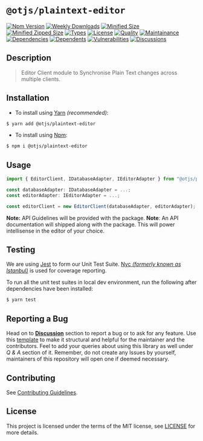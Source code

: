 # `@otjs/plaintext-editor`

[![Npm Version](https://img.shields.io/npm/v/@otjs/plaintext-editor)](https://www.npmjs.com/package/@otjs/plaintext-editor)
[![Weekly Downloads](https://img.shields.io/npm/dw/@otjs/plaintext-editor)](https://www.npmjs.com/package/@otjs/plaintext-editor)
[![Minified Size](https://img.shields.io/bundlephobia/min/@otjs/plaintext-editor)](https://www.npmjs.com/package/@otjs/plaintext-editor)
[![Minified Zipped Size](https://img.shields.io/bundlephobia/minzip/@otjs/plaintext-editor)](https://www.npmjs.com/package/@otjs/plaintext-editor)
[![Types](https://img.shields.io/npm/types/@otjs/plaintext-editor)](https://www.npmjs.com/package/@otjs/plaintext-editor)
[![License](https://img.shields.io/npm/l/@otjs/plaintext-editor)](https://github.com/Progyan1997/Operational-Transformation/blob/main/packages/plaintext-editor/LICENSE)
[![Quality](https://img.shields.io/npms-io/quality-score/@otjs/plaintext-editor)](https://www.npmjs.com/package/@otjs/plaintext-editor)
[![Maintainance](https://img.shields.io/npms-io/maintenance-score/@otjs/plaintext-editor)](https://www.npmjs.com/package/@otjs/plaintext-editor)
[![Dependencies](https://img.shields.io/librariesio/release/npm/@otjs/plaintext-editor)](https://www.npmjs.com/package/@otjs/plaintext-editor)
[![Dependents](https://img.shields.io/librariesio/dependents/npm/@otjs/plaintext-editor)](https://www.npmjs.com/package/@otjs/plaintext-editor)
[![Vulnerabilities](https://img.shields.io/snyk/vulnerabilities/npm/@otjs/plaintext-editor)](https://github.com/Progyan1997/Operational-Transformation/blob/main/.github/SECURITY.md)
[![Discussions](https://img.shields.io/github/discussions/Progyan1997/Operational-Transformation)](https://github.com/Progyan1997/Operational-Transformation/discussions)

## Description

> Editor Client module to Synchronise Plain Text changes across multiple clients.

## Installation

- To install using [Yarn](https://yarnpkg.com) _(recommended)_:

```sh
$ yarn add @otjs/plaintext-editor
```

- To install using [Npm](https://www.npmjs.com):

```sh
$ npm i @otjs/plaintext-editor
```

## Usage

```ts
import { EditorClient, IDatabaseAdapter, IEditorAdapter } from "@otjs/plaintext-editor";

const databaseAdapter: IDatabaseAdapter = ...;
const editorAdapter: IEditorAdapter = ...;

const editorClient = new EditorClient(databaseAdapter, editorAdapter);
```

**Note:** API Guidelines will be provided with the package.
**Note**: An API documentation will shipped along with the package. This will power intellisense in the editor of your choice.

## Testing

We are using [Jest](https://jestjs.io) to form our Unit Test Suite. [Nyc _(formerly known as Istanbul)_](https://istanbul.js.org/) is used for coverage reporting.

To run all the unit test suites in local dev environment, run the following after dependencies have been installed:

```sh
$ yarn test
```

## Reporting a Bug

Head on to [**Discussion**](https://github.com/Progyan1997/Operational-Transformation/discussions) section to report a bug or to ask for any feature. Use this [template](https://github.com/Progyan1997/Operational-Transformation/discussions/30) to make it structural and helpful for the maintainer and the contributors. Feel to add your queries about using this library as well under _Q & A_ section of it. Remember, do not create any Issues by yourself, maintainers of this repository will open one if deemed necessary.

## Contributing

See [Contributing Guidelines](https://github.com/Progyan1997/Operational-Transformation/blob/main/.github/CONTRIBUTING.md).

## License

This project is licensed under the terms of the MIT license, see [LICENSE](https://github.com/Progyan1997/Operational-Transformation/blob/main/packages/plaintext-editor/LICENSE) for more details.
